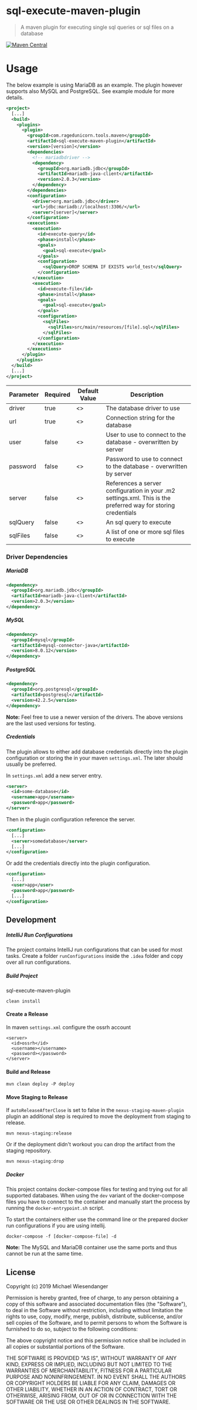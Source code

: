 # sql-execute-maven-plugin

> A maven plugin for executing single sql queries or sql files on a database

[![Maven Central](https://img.shields.io/maven-central/v/com.ragedunicorn.tools.maven/sql-execute-maven-plugin.svg?label=Maven%20Central)](https://search.maven.org/search?q=g:%22com.ragedunicorn.tools.maven%22%20AND%20a:%22sql-execute-maven-plugin%22)

# Usage

The below example is using MariaDB as an example. The plugin however supports also MySQL and PostgreSQL. See example module for more details.

```xml
<project>
  [...]
  <build>
    <plugins>
      <plugin>
        <groupId>com.ragedunicorn.tools.maven</groupId>
        <artifactId>sql-execute-maven-plugin</artifactId>
        <version>[version]</version>
        <dependencies>
          <!-- mariadbdriver -->
          <dependency>
            <groupId>org.mariadb.jdbc</groupId>
            <artifactId>mariadb-java-client</artifactId>
            <version>2.0.3</version>
          </dependency>
        </dependencies>
        <configuration>
          <driver>org.mariadb.jdbc</driver>
          <url>jdbc:mariadb://localhost:3306/</url>
          <server>[server]</server>
        </configuration>
        <executions>
          <execution>
            <id>execute-query</id>
            <phase>install</phase>
            <goals>
              <goal>sql-execute</goal>
            </goals>
            <configuration>
              <sqlQuery>DROP SCHEMA IF EXISTS world_test</sqlQuery>
            </configuration>
          </execution>
          <execution>
            <id>execute-file</id>
            <phase>install</phase>
            <goals>
              <goal>sql-execute</goal>
            </goals>
            <configuration>
              <sqlFiles>
                <sqlFiles>src/main/resources/[file].sql</sqlFiles>
              </sqlFiles>
            </configuration>
          </execution>
        </executions>
      </plugin>
    </plugins>
  </build>
  [...]
</project>
```

| Parameter | Required | Default Value | Description                                                                                                   |
|-----------|----------|---------------|---------------------------------------------------------------------------------------------------------------|
| driver    | true     | <>            | The database driver to use                                                                                    |
| url       | true     | <>            | Connection string for the database                                                                            |
| user      | false    | <>            | User to use to connect to the database - overwritten by server                                                |
| password  | false    | <>            | Password to use to connect to the database - overwritten by server                                            |
| server    | false    | <>            | References a server configuration in your .m2 settings.xml. This is the preferred way for storing credentials |
| sqlQuery  | false    | <>            | An sql query to execute                                                                                       |
| sqlFiles  | false    | <>            | A list of one or more sql files to execute                                                                    |


### Driver Dependencies

##### MariaDB

```xml
<dependency>
  <groupId>org.mariadb.jdbc</groupId>
  <artifactId>mariadb-java-client</artifactId>
  <version>2.0.3</version>
</dependency>
```

##### MySQL

```xml
<dependency>
  <groupId>mysql</groupId>
  <artifactId>mysql-connector-java</artifactId>
  <version>8.0.12</version>
</dependency>
```

##### PostgreSQL

```xml
<dependency>
  <groupId>org.postgresql</groupId>
  <artifactId>postgresql</artifactId>
  <version>42.2.5</version>
</dependency>
```

**Note:** Feel free to use a newer version of the drivers. The above versions are the last used versions for testing.

##### Credentials

The plugin allows to either add database credentials directly into the plugin configuration or storing the in your maven `settings.xml`. The later should usually be preferred.

In `settings.xml` add a new server entry.

```xml
<server>
  <id>some-database</id>
  <username>app</username>
  <password>app</password>
</server>
```

Then in the plugin configuration reference the server.

```xml
<configuration>
  [...]
  <server>somedatabase</server>
  [...]
</configuration>
```

Or add the credentials directly into the plugin configuration.

```xml
<configuration>
  [...]
  <user>app</user>
  <password>app</password>
  [...]
</configuration>
```

## Development

##### IntelliJ Run Configurations

The project contains IntelliJ run configurations that can be used for most tasks. Create a folder `runConfigurations` inside the `.idea` folder and copy over all run configurations.

##### Build Project

sql-execute-maven-plugin

```
clean install
```


#### Create a Release

In maven `settings.xml` configure the ossrh account

```
<server>
  <id>ossrh</id>
  <username></username>
  <password></password>
</server>
```

#### Build and Release 

```
mvn clean deploy -P deploy
```

#### Move Staging to Release

If `autoReleaseAfterClose` is set to false in the `nexus-staging-maven-plugin` plugin an additional step is required to move the deployment from staging to release.

```
mvn nexus-staging:release
```

Or if the deployment didn't workout you can drop the artifact from the staging repository.

```
mvn nexus-staging:drop
```

##### Docker

This project contains docker-compose files for testing and trying out for all supported databases. When using the `dev` variant of the docker-compose files you have to connect to the container and manually start the process by running the `docker-entrypoint.sh` script.

To start the containers either use the command line or the prepared docker run configurations if you are using intellij.

```
docker-compose -f [docker-compose-file] -d
```

**Note:** The MySQL and MariaDB container use the same ports and thus cannot be run at the same time.

## License

Copyright (c) 2019 Michael Wiesendanger

Permission is hereby granted, free of charge, to any person obtaining
a copy of this software and associated documentation files (the
"Software"), to deal in the Software without restriction, including
without limitation the rights to use, copy, modify, merge, publish,
distribute, sublicense, and/or sell copies of the Software, and to
permit persons to whom the Software is furnished to do so, subject to
the following conditions:

The above copyright notice and this permission notice shall be
included in all copies or substantial portions of the Software.

THE SOFTWARE IS PROVIDED "AS IS", WITHOUT WARRANTY OF ANY KIND,
EXPRESS OR IMPLIED, INCLUDING BUT NOT LIMITED TO THE WARRANTIES OF
MERCHANTABILITY, FITNESS FOR A PARTICULAR PURPOSE AND
NONINFRINGEMENT. IN NO EVENT SHALL THE AUTHORS OR COPYRIGHT HOLDERS BE
LIABLE FOR ANY CLAIM, DAMAGES OR OTHER LIABILITY, WHETHER IN AN ACTION
OF CONTRACT, TORT OR OTHERWISE, ARISING FROM, OUT OF OR IN CONNECTION
WITH THE SOFTWARE OR THE USE OR OTHER DEALINGS IN THE SOFTWARE.
